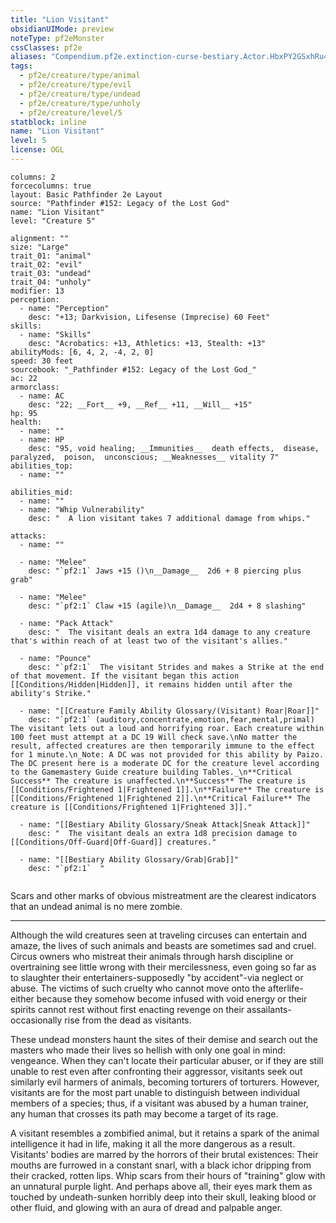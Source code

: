```yaml
---
title: "Lion Visitant"
obsidianUIMode: preview
noteType: pf2eMonster
cssClasses: pf2e
aliases: "Compendium.pf2e.extinction-curse-bestiary.Actor.HbxPY2GSxhRu4rVi" 
tags:
  - pf2e/creature/type/animal
  - pf2e/creature/type/evil
  - pf2e/creature/type/undead
  - pf2e/creature/type/unholy
  - pf2e/creature/level/5
statblock: inline
name: "Lion Visitant"
level: 5
license: OGL
---
```


```statblock
columns: 2
forcecolumns: true
layout: Basic Pathfinder 2e Layout
source: "Pathfinder #152: Legacy of the Lost God"
name: "Lion Visitant"
level: "Creature 5"

alignment: ""
size: "Large"
trait_01: "animal"
trait_02: "evil"
trait_03: "undead"
trait_04: "unholy"
modifier: 13
perception:
  - name: "Perception"
    desc: "+13; Darkvision, Lifesense (Imprecise) 60 Feet"
skills:
  - name: "Skills"
    desc: "Acrobatics: +13, Athletics: +13, Stealth: +13"
abilityMods: [6, 4, 2, -4, 2, 0]
speed: 30 feet
sourcebook: "_Pathfinder #152: Legacy of the Lost God_"
ac: 22
armorclass:
  - name: AC
    desc: "22; __Fort__ +9, __Ref__ +11, __Will__ +15"
hp: 95
health:
  - name: ""
  - name: HP
    desc: "95, void healing; __Immunities__  death effects,  disease,  paralyzed,  poison,  unconscious; __Weaknesses__ vitality 7"
abilities_top:
  - name: ""

abilities_mid:
  - name: ""
  - name: "Whip Vulnerability"
    desc: "  A lion visitant takes 7 additional damage from whips."

attacks:
  - name: ""

  - name: "Melee"
    desc: "`pf2:1` Jaws +15 ()\n__Damage__  2d6 + 8 piercing plus grab"

  - name: "Melee"
    desc: "`pf2:1` Claw +15 (agile)\n__Damage__  2d4 + 8 slashing"

  - name: "Pack Attack"
    desc: "  The visitant deals an extra 1d4 damage to any creature that's within reach of at least two of the visitant's allies."

  - name: "Pounce"
    desc: "`pf2:1`  The visitant Strides and makes a Strike at the end of that movement. If the visitant began this action [[Conditions/Hidden|Hidden]], it remains hidden until after the ability's Strike."

  - name: "[[Creature Family Ability Glossary/(Visitant) Roar|Roar]]"
    desc: "`pf2:1` (auditory,concentrate,emotion,fear,mental,primal) The visitant lets out a loud and horrifying roar. Each creature within 100 feet must attempt at a DC 19 Will check save.\nNo matter the result, affected creatures are then temporarily immune to the effect for 1 minute.\n_Note: A DC was not provided for this ability by Paizo. The DC present here is a moderate DC for the creature level according to the Gamemastery Guide creature building Tables._\n**Critical Success** The creature is unaffected.\n**Success** The creature is [[Conditions/Frightened 1|Frightened 1]].\n**Failure** The creature is [[Conditions/Frightened 1|Frightened 2]].\n**Critical Failure** The creature is [[Conditions/Frightened 1|Frightened 3]]."

  - name: "[[Bestiary Ability Glossary/Sneak Attack|Sneak Attack]]"
    desc: "  The visitant deals an extra 1d8 precision damage to [[Conditions/Off-Guard|Off-Guard]] creatures."

  - name: "[[Bestiary Ability Glossary/Grab|Grab]]"
    desc: "`pf2:1`  "
 
```



Scars and other marks of obvious mistreatment are the clearest indicators that an undead animal is no mere zombie.

* * *

Although the wild creatures seen at traveling circuses can entertain and amaze, the lives of such animals and beasts are sometimes sad and cruel. Circus owners who mistreat their animals through harsh discipline or overtraining see little wrong with their mercilessness, even going so far as to slaughter their entertainers-supposedly "by accident"-via neglect or abuse. The victims of such cruelty who cannot move onto the afterlife-either because they somehow become infused with void energy or their spirits cannot rest without first enacting revenge on their assailants-occasionally rise from the dead as visitants.

These undead monsters haunt the sites of their demise and search out the masters who made their lives so hellish with only one goal in mind: vengeance. When they can't locate their particular abuser, or if they are still unable to rest even after confronting their aggressor, visitants seek out similarly evil harmers of animals, becoming torturers of torturers. However, visitants are for the most part unable to distinguish between individual members of a species; thus, if a visitant was abused by a human trainer, any human that crosses its path may become a target of its rage.

A visitant resembles a zombified animal, but it retains a spark of the animal intelligence it had in life, making it all the more dangerous as a result. Visitants' bodies are marred by the horrors of their brutal existences: Their mouths are furrowed in a constant snarl, with a black ichor dripping from their cracked, rotten lips. Whip scars from their hours of "training" glow with an unnatural purple light. And perhaps above all, their eyes mark them as touched by undeath-sunken horribly deep into their skull, leaking blood or other fluid, and glowing with an aura of dread and palpable anger.
